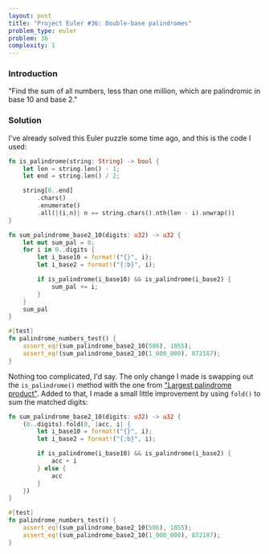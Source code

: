 ```yaml
---
layout: post
title: "Project Euler #36: Double-base palindromes"
problem_type: euler
problem: 36
complexity: 1
---
```


### Introduction
"Find the sum of all numbers, less than one million, which are palindromic in base 10 and base 2."

### Solution
I've already solved this Euler puzzle some time ago, and this is the code I used:

```rust
fn is_palindrome(string: String) -> bool {
    let len = string.len() - 1;
    let end = string.len() / 2;

    string[0..end]
        .chars()
        .enumerate()
        .all(|(i,n)| n == string.chars().nth(len - i).unwrap())
}

fn sum_palindrome_base2_10(digits: u32) -> u32 {
    let mut sum_pal = 0;
    for i in 0..digits {
        let i_base10 = format!("{}", i);
        let i_base2 = format!("{:b}", i);

        if is_palindrome(i_base10) && is_palindrome(i_base2) {
            sum_pal += i;
        }
    }
    sum_pal
}

#[test]
fn palindrome_numbers_test() {
    assert_eq!(sum_palindrome_base2_10(586), 1055);
    assert_eq!(sum_palindrome_base2_10(1_000_000), 872187);
}
```

Nothing too complicated, I'd say. The only change I made is swapping out the `is_palindrome()` method with the one from ["Largest palindrome product"](/2021/10/23/project-euler-4-largest-palindrome-product.html). Added to that, I made a small little improvement by using `fold()` to sum the matched digits:

```rust
fn sum_palindrome_base2_10(digits: u32) -> u32 {
    (0..digits).fold(0, |acc, i| {
        let i_base10 = format!("{}", i);
        let i_base2 = format!("{:b}", i);

        if is_palindrome(i_base10) && is_palindrome(i_base2) {
            acc + i
        } else {
            acc
        }
    })
}

#[test]
fn palindrome_numbers_test() {
    assert_eq!(sum_palindrome_base2_10(586), 1055);
    assert_eq!(sum_palindrome_base2_10(1_000_000), 872187);
}
```
